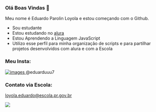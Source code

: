 ### Olá Boas Vindas 👋

Meu nome é Eduardo Parolin Loyola e estou começando com o Github.

- Sou estudante
- Estou estudando no [alura](https://www.alura.com.br)
- Estou Aprendendo a Linguagem JavaScript
- Utilizo esse perfil para minha organização de scripts e para partilhar projetos desenvolvidos com alura e com a Escola

### Meu Insta:


[![images](https://github.com/EduardoParolinLoyola/EduardoParolinLoyola/assets/133017858/e977e547-1348-4a7d-8987-2c39c4649b76)
]()
@eduarduuu7

### Contato via Escola:

loyola.eduardo@escola.pr.gov.br

![](https://media.tenor.com/2GfXe70THN0AAAAM/italian-greyhound-relatable.gif)
